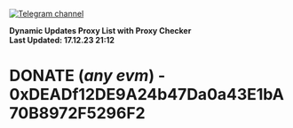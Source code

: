 [![Telegram channel](https://img.shields.io/endpoint?url=https://runkit.io/damiankrawczyk/telegram-badge/branches/master?url=https://t.me/n4z4v0d)](https://t.me/n4z4v0d) 

**Dynamic Updates Proxy List with Proxy Checker**  
**Last Updated: 17.12.23 21:12**

# DONATE (_any evm_) - 0xDEADf12DE9A24b47Da0a43E1bA70B8972F5296F2
